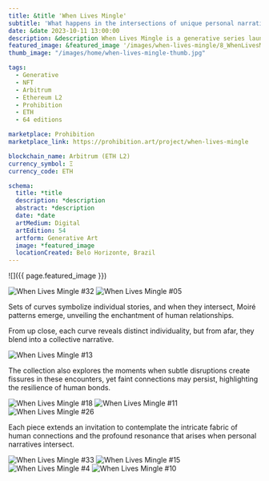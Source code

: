 ```yaml
---
title: &title 'When Lives Mingle'
subtitle: 'What happens in the intersections of unique personal narratives'
date: &date 2023-10-11 13:00:00
description: &description When Lives Mingle is a generative series launched on the Prohibition platform in 2023. 
featured_image: &featured_image '/images/when-lives-mingle/8_WhenLivesMingle_by_code2pixels_0x15be08c438e9024d6cf3a3dd9a41d26190bf92c2f0bdb78ea14427cd317cf2c3.png'
thumb_image: "/images/home/when-lives-mingle-thumb.jpg"

tags:
  - Generative
  - NFT
  - Arbitrum
  - Ethereum L2
  - Prohibition
  - ETH
  - 64 editions

marketplace: Prohibition
marketplace_link: https://prohibition.art/project/when-lives-mingle

blockchain_name: Arbitrum (ETH L2)
currency_symbol: Ξ
currency_code: ETH

schema:
  title: *title
  description: *description
  abstract: *description
  date: *date
  artMedium: Digital
  artEdition: 54
  artform: Generative Art
  image: *featured_image
  locationCreated: Belo Horizonte, Brazil
---
```


![]({{ page.featured_image }})

<div class="gallery" data-columns="2">
	<img src="/images/when-lives-mingle/when-lives-mingle-32.png" title="When Lives Mingle #32" alt="When Lives Mingle #32">
	<img src="/images/when-lives-mingle/when-lives-mingle-05.png" title="When Lives Mingle #05" alt="When Lives Mingle #05">
</div>

Sets of curves symbolize individual stories, and when they intersect, Moiré patterns emerge, unveiling the enchantment of human relationships.

From up close, each curve reveals distinct individuality, but from afar, they blend into a collective narrative.

<img src="/images/when-lives-mingle/13_WhenLivesMingle_by_code2pixels_0x865382e349dadae37a3fcef20c2857af59b867394aaca3a9bb09e704585f48ad.png" title="When Lives Mingle #13" alt="When Lives Mingle #13">

The collection also explores the moments when subtle disruptions create fissures in these encounters, yet faint connections may persist, highlighting the resilience of human bonds.

<div class="gallery" data-columns="3">
	<img src="/images/when-lives-mingle/10_WhenLivesMingle_by_code2pixels_0xcbde9339a1b5e6d88481cb3baee7e03577be3b140e00cc32dfca297d7e70ddce.png" title="When Lives Mingle #18" alt="When Lives Mingle #18">
	<img src="/images/when-lives-mingle/11_WhenLivesMingle_by_code2pixels_0xf1920add764e5a318c398064b70804772244b20243dde41a1af4f6383fde5d58.png" title="When Lives Mingle #11" alt="When Lives Mingle #11">
	<img src="/images/when-lives-mingle/when-lives-mingle-26.png" title="When Lives Mingle #26" alt="When Lives Mingle #26">
</div>

Each piece extends an invitation to contemplate the intricate fabric of human connections and the profound resonance that arises when personal narratives intersect.


<div class="gallery" data-columns="2">
	<img src="/images/when-lives-mingle/when-lives-mingle-33.png" title="When Lives Mingle #33" alt="When Lives Mingle #33">
	<img src="/images/when-lives-mingle/when-lives-mingle-15.png" title="When Lives Mingle #15" alt="When Lives Mingle #15">
</div>

<img src="/images/when-lives-mingle/4_WhenLivesMingle_by_code2pixels_0x9e9712586bbe9e1b74d2f8c8ab84df1bdc90a3f9d0627b38a5fa74f37af0c5c4.png" title="When Lives Mingle #4" alt="When Lives Mingle #4">

<img src="/images/when-lives-mingle/18_WhenLivesMingle_by_code2pixels_0x69c170f4cafb2e98d04baccd331d698a84f817568421a32a5a2eef21169f4c25.png" title="When Lives Mingle #10" alt="When Lives Mingle #10">
